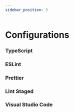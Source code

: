 ```yaml
---
sidebar_position: 3
---
```


# Configurations

### TypeScript

### ESLint

### Prettier

### Lint Staged

### Visual Studio Code
